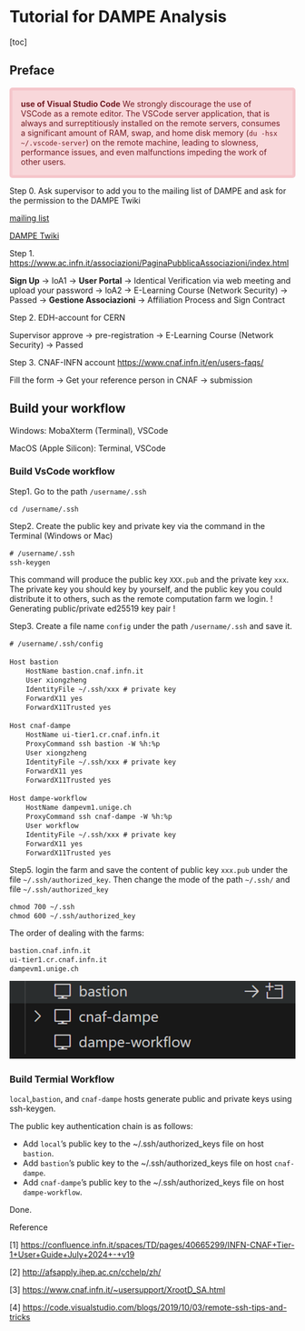 # Tutorial for DAMPE Analysis

[toc]

## Preface

<div style="background-color: #f8d7da; color: #721c24; border: 5px solid #f5c6cb; padding: 15px; border-radius: 5px;">
<strong>use of Visual Studio Code</strong>
    We strongly discourage the use of VSCode as a remote editor. The VSCode server application, that is always and surreptitiously installed on the remote servers, consumes a significant amount of RAM, swap, and home disk memory (<code>du -hsx ~/.vscode-server</code>) on the remote machine, leading to slowness, performance issues, and even malfunctions impeding the work of other users.
</div>

Step 0. Ask supervisor to add you to the mailing list of DAMPE and ask for the permission to the DAMPE Twiki

[mailing list](mailto:dampe-cr@pmo.ac.cn,dampe-pb@pmo.ac.cn,dampe-photon@pmo.ac.cn,dampe-simu@pmo.ac.cn)

[DAMPE Twiki ](https://twiki.cern.ch/twiki/bin/viewauth/DAMPE/WebHome)

Step 1. https://www.ac.infn.it/associazioni/PaginaPubblicaAssociazioni/index.html

**Sign Up**  &rarr; IoA1 &rarr; **User Portal** &rarr; Identical Verification via web meeting and upload your password &rarr; loA2 &rarr; E-Learning Course (Network Security) &rarr; Passed &rarr; **Gestione Associazioni** &rarr; Affiliation Process and Sign Contract

Step 2. EDH-account for CERN

Supervisor approve &rarr; pre-registration &rarr; E-Learning Course (Network Security) &rarr; Passed

Step 3. CNAF-INFN account https://www.cnaf.infn.it/en/users-faqs/

Fill the form &rarr; Get your reference person in CNAF &rarr; submission

## Build your workflow

Windows: MobaXterm (Terminal), VSCode

MacOS (Apple Silicon): Terminal, VSCode

### Build VsCode workflow

Step1. Go to the path `/username/.ssh`

```shell
cd /username/.ssh
```

Step2. Create the public key and private key via the command in the Terminal (Windows or Mac)

```shell
# /username/.ssh
ssh-keygen
```

This command will produce the public key `XXX.pub` and the  private key `xxx`. The private key you should key by yourself, and the public key you could distribute it to others, such as the remote computation farm we login. ! Generating public/private ed25519 key pair !

Step3. Create a file name `config` under the path `/username/.ssh` and save it.

```shell
# /username/.ssh/config

Host bastion 
    HostName bastion.cnaf.infn.it
    User xiongzheng
    IdentityFile ~/.ssh/xxx # private key
    ForwardX11 yes
    ForwardX11Trusted yes

Host cnaf-dampe
    HostName ui-tier1.cr.cnaf.infn.it
    ProxyCommand ssh bastion -W %h:%p
    User xiongzheng
    IdentityFile ~/.ssh/xxx # private key
    ForwardX11 yes
    ForwardX11Trusted yes

Host dampe-workflow
    HostName dampevm1.unige.ch
    ProxyCommand ssh cnaf-dampe -W %h:%p
    User workflow
    IdentityFile ~/.ssh/xxx # private key
    ForwardX11 yes
    ForwardX11Trusted yes
```

Step5. login the farm and save the content of public key `xxx.pub`  under the file `~/.ssh/authorized_key`. Then change the mode of the path `~/.ssh/` and file `~/.ssh/authorized_key`

```shell
chmod 700 ~/.ssh
chmod 600 ~/.ssh/authorized_key
```

The order of dealing with the farms:

```
bastion.cnaf.infn.it
ui-tier1.cr.cnaf.infn.it
dampevm1.unige.ch
```

![image-20250122230916310](..\blogs\DAMPE\image-20250122230916310.png)

### Build Termial Workflow

`local`,`bastion`, and `cnaf-dampe` hosts generate public and private keys using ssh-keygen.

The public key authentication chain is as follows:

- Add `local`’s public key to the ~/.ssh/authorized_keys file on host `bastion`.
- Add `bastion`’s public key to the ~/.ssh/authorized_keys file on host `cnaf-dampe`.
- Add `cnaf-dampe`’s public key to the ~/.ssh/authorized_keys file on host `dampe-workflow`.

Done.

Reference

[1] https://confluence.infn.it/spaces/TD/pages/40665299/INFN-CNAF+Tier-1+User+Guide+July+2024+-+v19

[2] http://afsapply.ihep.ac.cn/cchelp/zh/

[3] https://www.cnaf.infn.it/~usersupport/XrootD_SA.html

[4] https://code.visualstudio.com/blogs/2019/10/03/remote-ssh-tips-and-tricks
